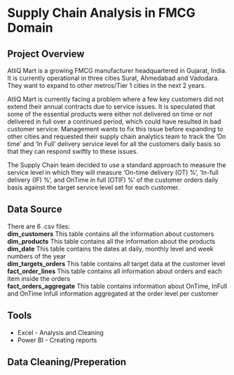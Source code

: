 # Supply Chain Analysis in FMCG Domain
## Project Overview
AtliQ Mart is a growing FMCG manufacturer headquartered in Gujarat, India. It is currently operational in three cities Surat, Ahmedabad and Vadodara. They want to expand to other metros/Tier 1 cities in the next 2 years.

AtliQ Mart is currently facing a problem where a few key customers did not extend their annual contracts due to service issues. It is speculated that some of the essential products were either not delivered on time or not delivered in full over a continued period, which could have resulted in bad customer service. Management wants to fix this issue before expanding to other cities and requested their supply chain analytics team to track the ’On time’ and ‘In Full’ delivery service level for all the customers daily basis so that they can respond swiftly to these issues.

The Supply Chain team decided to use a standard approach to measure the service level in which they will measure ‘On-time delivery (OT) %’, ‘In-full delivery (IF) %’, and OnTime in full (OTIF) %’ of the customer orders daily basis against the target service level set for each customer.
## Data Source
There are 6 .csv files:  
**dim_customers** This table contains all the information about customers  
**dim_products**  This table contains all the information about the products  
**dim_date** This table contains the dates at daily, monthly level and week numbers of the year  
**dim_targets_orders**  This table contains all target data at the customer level  
**fact_order_lines** This table contains all information about orders and each item inside the orders  
**fact_orders_aggregate** This table contains information about OnTime, InFull and OnTime Infull information aggregated at the order level per customer  
## Tools
- Excel - Analysis and Cleaning
- Power BI - Creating reports
## Data Cleaning/Preperation  



